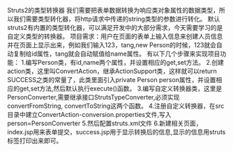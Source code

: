Struts2的类型转换器
我们需要把表单数据转换为响应类对象属性的数据类型，所以我们需要类型转化器，将http请求中传递的string类型的参数进行转化。
默认struts2有内置的类型转化器，可以满足开发中的大部分需求，今天需要学习的是自定义类型的转换器。
项目需求：用户在页面的表单上输入信息来创建人员信息并在页面上显示出来，例如我们输入123，tang,new Person的时候，123就会自动复制给id属性，tang就会自动赋值给name属性。
有以下几个步骤来实现项目功能：
1.编写Person类，有id,name两个属性，并设置相应的get,set方法。
2.创建action类，这里叫ConvertAction，继承ActionSupport类，这样就可以return SUCCESS之类的常量了，此类里面引入private Person person属性，并设置相应的get,set方法,然后默认执行execute()函数。
3.编写自定义转换器类，这里是PersonConverter,需要继承接口StrutsTypeConverter,必须实现convertFromString, convertToString这两个函数。
4.注册自定义转换器，在src目录中建立ConvertAction-conversion.properties文件,写入person=PersonConverter
5.然后配置struts.xml文件
6.新建相关页面，index.jsp用来表单提交，success.jsp用于显示转换后的信息,显示的信息用struts标签打印出来即可。